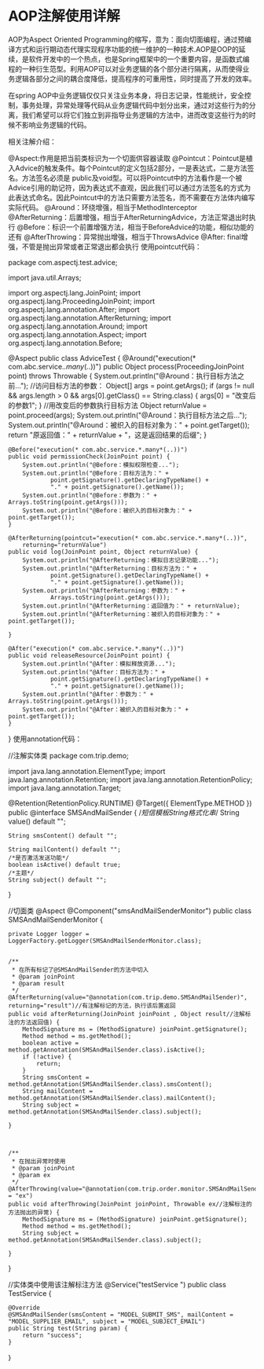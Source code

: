 # AOP注解使用详解

AOP为Aspect Oriented Programming的缩写，意为：面向切面编程，通过预编译方式和运行期动态代理实现程序功能的统一维护的一种技术.AOP是OOP的延续，是软件开发中的一个热点，也是Spring框架中的一个重要内容，是函数式编程的一种衍生范型。利用AOP可以对业务逻辑的各个部分进行隔离，从而使得业务逻辑各部分之间的耦合度降低，提高程序的可重用性，同时提高了开发的效率。

在spring AOP中业务逻辑仅仅只关注业务本身，将日志记录，性能统计，安全控制，事务处理，异常处理等代码从业务逻辑代码中划分出来，通过对这些行为的分离，我们希望可以将它们独立到非指导业务逻辑的方法中，进而改变这些行为的时候不影响业务逻辑的代码。

相关注解介绍：

@Aspect:作用是把当前类标识为一个切面供容器读取
@Pointcut：Pointcut是植入Advice的触发条件。每个Pointcut的定义包括2部分，一是表达式，二是方法签名。方法签名必须是 public及void型。可以将Pointcut中的方法看作是一个被Advice引用的助记符，因为表达式不直观，因此我们可以通过方法签名的方式为 此表达式命名。因此Pointcut中的方法只需要方法签名，而不需要在方法体内编写实际代码。
@Around：环绕增强，相当于MethodInterceptor
@AfterReturning：后置增强，相当于AfterReturningAdvice，方法正常退出时执行
@Before：标识一个前置增强方法，相当于BeforeAdvice的功能，相似功能的还有
@AfterThrowing：异常抛出增强，相当于ThrowsAdvice
@After: final增强，不管是抛出异常或者正常退出都会执行
使用pointcut代码：

package com.aspectj.test.advice;

import java.util.Arrays;

import org.aspectj.lang.JoinPoint;
import org.aspectj.lang.ProceedingJoinPoint;
import org.aspectj.lang.annotation.After;
import org.aspectj.lang.annotation.AfterReturning;
import org.aspectj.lang.annotation.Around;
import org.aspectj.lang.annotation.Aspect;
import org.aspectj.lang.annotation.Before;

@Aspect
public class AdviceTest {
@Around("execution(* com.abc.service.*.many*(..))")
public Object process(ProceedingJoinPoint point) throws Throwable {
System.out.println("@Around：执行目标方法之前...");
//访问目标方法的参数：
Object[] args = point.getArgs();
if (args != null && args.length > 0 && args[0].getClass() == String.class) {
args[0] = "改变后的参数1";
}
//用改变后的参数执行目标方法
Object returnValue = point.proceed(args);
System.out.println("@Around：执行目标方法之后...");
System.out.println("@Around：被织入的目标对象为：" + point.getTarget());
return "原返回值：" + returnValue + "，这是返回结果的后缀";
}

    @Before("execution(* com.abc.service.*.many*(..))")
    public void permissionCheck(JoinPoint point) {
        System.out.println("@Before：模拟权限检查...");
        System.out.println("@Before：目标方法为：" + 
                point.getSignature().getDeclaringTypeName() + 
                "." + point.getSignature().getName());
        System.out.println("@Before：参数为：" + Arrays.toString(point.getArgs()));
        System.out.println("@Before：被织入的目标对象为：" + point.getTarget());
    }
    
    @AfterReturning(pointcut="execution(* com.abc.service.*.many*(..))", 
        returning="returnValue")
    public void log(JoinPoint point, Object returnValue) {
        System.out.println("@AfterReturning：模拟日志记录功能...");
        System.out.println("@AfterReturning：目标方法为：" + 
                point.getSignature().getDeclaringTypeName() + 
                "." + point.getSignature().getName());
        System.out.println("@AfterReturning：参数为：" + 
                Arrays.toString(point.getArgs()));
        System.out.println("@AfterReturning：返回值为：" + returnValue);
        System.out.println("@AfterReturning：被织入的目标对象为：" + point.getTarget());
        
    }
    
    @After("execution(* com.abc.service.*.many*(..))")
    public void releaseResource(JoinPoint point) {
        System.out.println("@After：模拟释放资源...");
        System.out.println("@After：目标方法为：" + 
                point.getSignature().getDeclaringTypeName() + 
                "." + point.getSignature().getName());
        System.out.println("@After：参数为：" + Arrays.toString(point.getArgs()));
        System.out.println("@After：被织入的目标对象为：" + point.getTarget());
    }
}
使用annotation代码：

//注解实体类
package com.trip.demo;

import java.lang.annotation.ElementType;
import java.lang.annotation.Retention;
import java.lang.annotation.RetentionPolicy;
import java.lang.annotation.Target;


@Retention(RetentionPolicy.RUNTIME)
@Target({ ElementType.METHOD })
public @interface SMSAndMailSender {
/*短信模板String格式化串*/
String value() default "";

    String smsContent() default "";
 
    String mailContent() default "";
    /*是否激活发送功能*/
    boolean isActive() default true;
    /*主题*/
    String subject() default "";
}



//切面类
@Aspect
@Component("smsAndMailSenderMonitor")
public class SMSAndMailSenderMonitor {

    private Logger logger = LoggerFactory.getLogger(SMSAndMailSenderMonitor.class);
 
 
    /**
     * 在所有标记了@SMSAndMailSender的方法中切入
     * @param joinPoint
     * @param result
     */
    @AfterReturning(value="@annotation(com.trip.demo.SMSAndMailSender)", returning="result")//有注解标记的方法，执行该后置返回
    public void afterReturning(JoinPoint joinPoint , Object result//注解标注的方法返回值) {
        MethodSignature ms = (MethodSignature) joinPoint.getSignature();
        Method method = ms.getMethod();
        boolean active = method.getAnnotation(SMSAndMailSender.class).isActive();
        if (!active) {
            return;
        }
        String smsContent = method.getAnnotation(SMSAndMailSender.class).smsContent();
        String mailContent = method.getAnnotation(SMSAndMailSender.class).mailContent();
        String subject = method.getAnnotation(SMSAndMailSender.class).subject();
       
    }
 
    
 
    /**
     * 在抛出异常时使用
     * @param joinPoint
     * @param ex
     */
    @AfterThrowing(value="@annotation(com.trip.order.monitor.SMSAndMailSender)",throwing = "ex")
    public void afterThrowing(JoinPoint joinPoint, Throwable ex//注解标注的方法抛出的异常) {
        MethodSignature ms = (MethodSignature) joinPoint.getSignature();
        Method method = ms.getMethod();
        String subject = method.getAnnotation(SMSAndMailSender.class).subject();
        
    }

}


//实体类中使用该注解标注方法
@Service("testService ")
public class TestService {


    @Override
    @SMSAndMailSender(smsContent = "MODEL_SUBMIT_SMS", mailContent =     
    "MODEL_SUPPLIER_EMAIL", subject = "MODEL_SUBJECT_EMAIL")
    public String test(String param) {
        return "success";
    }
｝


